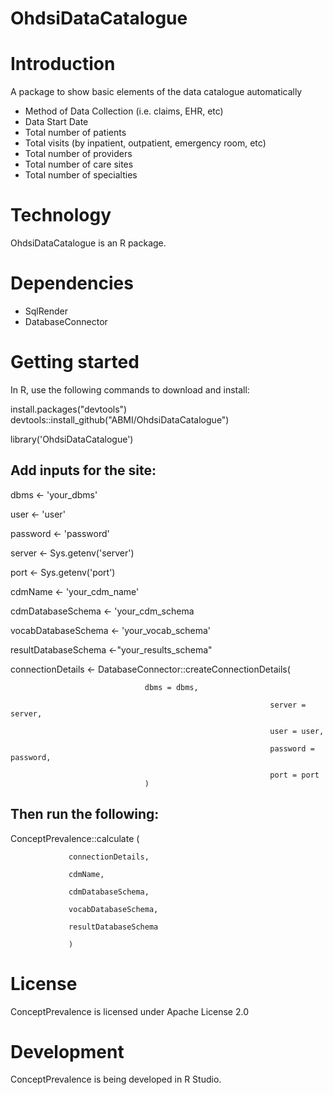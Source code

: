 # OhdsiDataCatalogue

Introduction
==========
A package to show basic elements of the data catalogue automatically 

- Method of Data Collection (i.e. claims, EHR, etc)
- Data Start Date
- Total number of patients
- Total visits (by inpatient, outpatient, emergency room, etc)
- Total number of providers
- Total number of care sites
- Total number of specialties

Technology
==========
OhdsiDataCatalogue is an R package.

Dependencies
============
* SqlRender
* DatabaseConnector

Getting started
============
In R, use the following commands to download and install:

install.packages("devtools")
devtools::install_github("ABMI/OhdsiDataCatalogue")

library('OhdsiDataCatalogue')

## Add inputs for the site:

dbms <- 'your_dbms'

user <- 'user'

password <- 'password'

server <- Sys.getenv('server')

port <- Sys.getenv('port')


cdmName <- 'your_cdm_name'

cdmDatabaseSchema <- 'your_cdm_schema

vocabDatabaseSchema <- 'your_vocab_schema'

resultDatabaseSchema <-"your_results_schema"


connectionDetails <- DatabaseConnector::createConnectionDetails(

							      dbms = dbms,
							      
                                                              server = server,
							      
                                                              user = user,
							      
                                                              password = password,
							      
                                                              port = port
							      )
                                                              
## Then run the following:
ConceptPrevalence::calculate (

 				 connectionDetails,
				 
  				 cdmName,
				 
				 cdmDatabaseSchema,
				 
 				 vocabDatabaseSchema,
				 
				 resultDatabaseSchema
				 
				 )
                                                         
License
=======
  ConceptPrevalence is licensed under Apache License 2.0

Development
===========
  ConceptPrevalence is being developed in R Studio.

